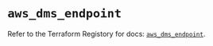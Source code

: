 # `aws_dms_endpoint`

Refer to the Terraform Registory for docs: [`aws_dms_endpoint`](https://registry.terraform.io/providers/hashicorp/aws/5.7.0/docs/resources/dms_endpoint).
